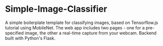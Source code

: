 # Simple-Image-Classifier
A simple boilerplate template for classifying images, based on Tensorflow.js tutorial using MobileNet.  The web app includes two pages - one for a pre-specified image, the other a real-time capture from your webcam.  Backend built with Python's Flask.
